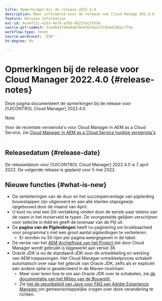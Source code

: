 ```yaml
---
title: Opmerkingen bij de release 2022.4.0
description: Meer informatie over de release van Cloud Manage 202.4.0.
feature: Release Information
exl-id: 9ce4f21c-e2b3-4e74-afb0-9522fec5fb56
source-git-commit: 5ced643fabe0a670e456cbea72f9da8196ac774a
workflow-type: tm+mt
source-wordcount: '254'
ht-degree: 0%

---
```


# Opmerkingen bij de release voor Cloud Manager 2022.4.0 {#release-notes}

Deze pagina documenteert de opmerkingen bij de release voor [!UICONTROL Cloud Manager] 2022.4.0.

>[!NOTE]
>
>Voor de recentste versienota&#39;s voor Cloud Manager in AEM as a Cloud Service, zie [ Cloud Manager in AEM as a Cloud Service huidige versienota&#39;s ](https://experienceleague.adobe.com/nl/docs/experience-manager-cloud-service/content/release-notes/cloud-manager/current).

## Releasedatum {#release-date}

De releasedatum voor [!UICONTROL Cloud Manager] 2022.4.0 is 7 april 2022. De volgende release is gepland voor 5 mei 2022.

## Nieuwe functies {#what-is-new}

* De verbeteringen van de duur en het succespercentage van pijpleiding bouwstappen zijn uitgevoerd en aan alle klanten stapsgewijs opgebouwd door de maand van April.
* U kunt nu snel een Git-vertakking vinden door de eerste paar tekens van de naam in het invoerveld te typen. De voorgestelde gelijken verschijnen voor selectie in Add en geeft de tovenaar van de Pijl uit.
* De **pagina van de Pijpleidingen** heeft nu paginering om bruikbaarheid voor programma&#39;s met een groot aantal pijpleidingen te verbeteren.
   * Er worden nu 50 rijen per pagina weergegeven in de tabel.
* De versie van het [ AEM Archieftype van het Project ](https://experienceleague.adobe.com/nl/docs/experience-manager-core-components/using/developing/archetype/overview) dat door Cloud Manager wordt gebruikt is bijgewerkt aan versie 36.
* Oracle JDK is nu de standaard-JDK voor de ontwikkeling en werking van AEM toepassingen. Het Cloud Manager-ontwikkelproces schakelt automatisch over naar het gebruik van Oracle JDK, zelfs als er expliciet een andere optie is geselecteerd in de Maven-toolchain.
   * Meer over leren hoe te om aan Oracle JDK over te schakelen, zie [ de documentatie van het Milieu van de Bouwstijl ](/help/getting-started/build-environment.md#using-java-support).
   * Zie [ het de steunbeleid van Java voor FAQ van Adobe Experience Manager ](https://experienceleague.adobe.com/docs/experience-manager-65/assets/Java_Policy_for_Adobe_Experience_Manager.pdf?lang=nl-NL) om gemeenschappelijke vragen over deze verandering te richten.
